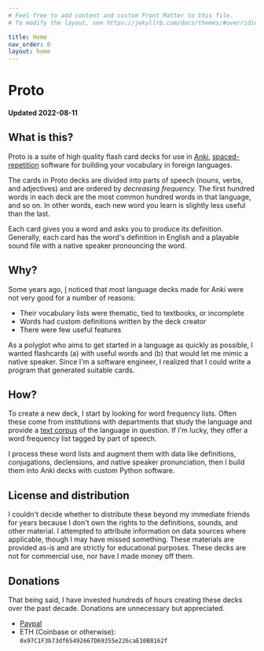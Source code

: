 ```yaml
---
# Feel free to add content and custom Front Matter to this file.
# To modify the layout, see https://jekyllrb.com/docs/themes/#overriding-theme-defaults

title: Home
nav_order: 0
layout: home
---
```


# Proto 
#### Updated 2022-08-11


## What is this?

Proto is a suite of high quality flash card decks for use in [Anki](https://apps.ankiweb.net), [spaced-repetition](https://en.wikipedia.org/wiki/Spaced_repetition) software for building your vocabulary in foreign languages.

The cards in Proto decks are divided into parts of speech (nouns, verbs, and adjectives) and are ordered by _decreasing frequency._ The first hundred words in each deck are the most common hundred words in that language, and so on. In other words, each new word you learn is slightly less useful than the last.

Each card gives you a word and asks you to produce its definition. Generally, each card has the word's definition in English and a playable sound file with a native speaker pronouncing the word.

## Why?

Some years ago, [I](https://sqweebloid.com/) noticed that most language decks made for Anki were not very good for a number of reasons:
* Their vocabulary lists were thematic, tied to textbooks, or incomplete
* Words had custom definitions written by the deck creator
* There were few useful features

As a polyglot who aims to get started in a language as quickly as possible, I wanted flashcards (a) with useful words and (b) that would let me mimic a native speaker. Since I'm a software engineer, I realized that I could write a program that generated suitable cards.

## How?

To create a new deck, I start by looking for word frequency lists. Often these come from institutions with departments that study the language and provide a [text corpus](https://en.wikipedia.org/wiki/Text_corpus) of the language in question. If I'm lucky, they offer a word frequency list tagged by part of speech.

I process these word lists and augment them with data like definitions, conjugations, declensions, and native speaker pronunciation, then I build them into Anki decks with custom Python software.

## License and distribution

I couldn't decide whether to distribute these beyond my immediate friends for years because I don't own the rights to the definitions, sounds, and other material. I attempted to attribute information on data sources where applicable, though I may have missed something. These materials are provided as-is and are strictly for educational purposes. These decks are not for commercial use, nor have I made money off them.

## Donations

That being said, I have invested hundreds of hours creating these decks over the past decade. Donations are unnecessary but appreciated.

* [Paypal](https://www.paypal.com/donate?business=WP2TJF2P42RHJ&no_recurring=0&item_name=Proto&currency_code=USD
)
* ETH (Coinbase or otherwise): `0x97C1F3b73df65492667D69355e226caE10B8162f`
